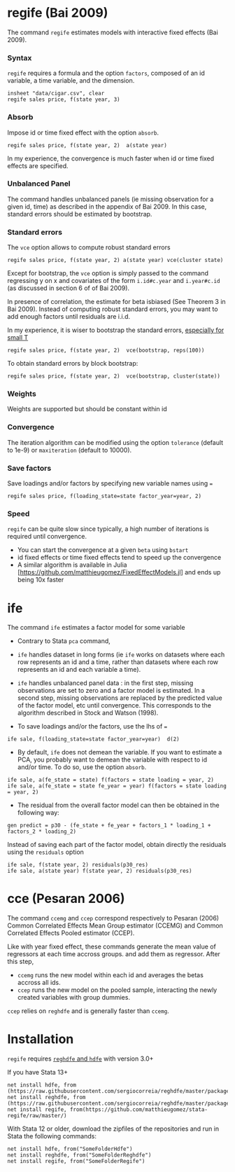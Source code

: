 

# regife (Bai 2009)

The command `regife` estimates models with interactive fixed effects (Bai 2009). 


### Syntax

`regife` requires a formula and the option `factors`, composed of an id variable, a time variable, and the dimension.

```
insheet "data/cigar.csv", clear
regife sales price, f(state year, 3)
```




### Absorb
Impose id or time fixed effect with the option `absorb`. 

```
regife sales price, f(state year, 2)  a(state year)
```
In my experience, the convergence is much faster when id or time fixed effects are specified.




### Unbalanced Panel
The command handles unbalanced panels (ie missing observation for a given id, time) as described in the appendix of Bai 2009. In this case,  standard errors should be estimated by bootstrap.



### Standard errors
The `vce` option allows to compute robust standard errors 

```
regife sales price, f(state year, 2) a(state year) vce(cluster state) 
```

Except for bootstrap, the `vce` option is simply passed to the command regressing y on x and covariates of the form `i.id#c.year` and `i.year#c.id` (as discussed in section 6 of of Bai 2009).

In presence of correlation, the estimate for beta isbiased (See Theorem 3 in Bai 2009). Instead of computing robust standard errors, you may want to add enough factors until residuals are i.i.d.



In my experience, it is wiser to bootstrap the standard errors, [especially for small T](monte-carlo/result.png)
```
regife sales price, f(state year, 2)  vce(bootstrap, reps(100))
```

To obtain standard errors by block bootstrap:
```
regife sales price, f(state year, 2)  vce(bootstrap, cluster(state))
```


### Weights
Weights are supported but should be constant within id


### Convergence
The iteration algorithm can be modified using the option `tolerance` (default to 1e-9) or `maxiteration` (default to 10000).



### Save factors
Save loadings and/or factors by specifying new variable names using `=`
```
regife sales price, f(loading_state=state factor_year=year, 2) 
```


### Speed
`regife` can be quite slow since typically, a high number of iterations is required until convergence. 

- You can start the convergence at a given `beta` using `bstart`
- id fixed effects or time fixed effects tend to speed up the convergence
- A similar algorithm is available in Julia [https://github.com/matthieugomez/FixedEffectModels.jl] and ends up being 10x faster



# ife
The command `ife` estimates a factor model for some variable

- Contrary to Stata `pca` command, 
 - `ife` handles dataset in long forms (ie `ife` works on datasets where each row represents an id and a time, rather than datasets where each row represents an id and each variable a time).
 - `ife` handles unbalanced panel data : in the first step, missing observations are set to zero and a factor model is estimated.  In a second step, missing observations are replaced by the predicted value of the factor model, etc until convergence. This corresponds to the algorithm described in Stock and Watson (1998).


- To save loadings and/or the factors, use the lhs of `=`
 ```
 ife sale, f(loading_state=state factor_year=year)  d(2)
 ```

- By default, `ife` does not demean the variable. If you want to estimate a PCA, you probably want to demean the variable with respect to id and/or time. To do so, use the option `absorb`. 


 ```
 ife sale, a(fe_state = state) f(factors = state loading = year, 2)  
 ife sale, a(fe_state = state fe_year = year) f(factors = state loading = year, 2) 
 ```

- The residual from the overall factor model can then be obtained in the following way:

 ```
 gen predict = p30 - (fe_state + fe_year + factors_1 * loading_1 + factors_2 * loading_2)
 ```

 Instead of saving each part of the factor model, obtain directly the residuals using the `residuals` option

 ```
 ife sale, f(state year, 2) residuals(p30_res)
 ife sale, a(state year) f(state year, 2) residuals(p30_res)
 ```




# cce (Pesaran 2006)

The command `ccemg` and `ccep` correspond respectively to Pesaran (2006) Common Correlated Effects Mean Group estimator (CCEMG) and Common Correlated Effects Pooled estimator (CCEP). 

Like with year fixed effect, these commands generate the mean value of regressors at each time accross groups. and add them as regressor. After this step,
- `ccemg` runs the new model within each id and averages the betas accross all ids. 
- `ccep` runs the new model on the pooled sample, interacting the newly created variables with group dummies. 

`ccep` relies on `reghdfe` and is generally faster than `ccemg`.




# Installation
`regife` requires [`reghdfe` and `hdfe`](https://github.com/sergiocorreia/reghdfe) with version 3.0+

If you have Stata 13+

```
net install hdfe, from (https://raw.githubusercontent.com/sergiocorreia/reghdfe/master/package/)
net install reghdfe, from (https://raw.githubusercontent.com/sergiocorreia/reghdfe/master/package/)
net install regife, from(https://github.com/matthieugomez/stata-regife/raw/master/)
```



With Stata 12 or older, download the zipfiles of the repositories and run in Stata the following commands:
```
net install hdfe, from("SomeFolderHdfe")
net install reghdfe, from("SomeFolderReghdfe")
net install regife, from("SomeFolderRegife")
```